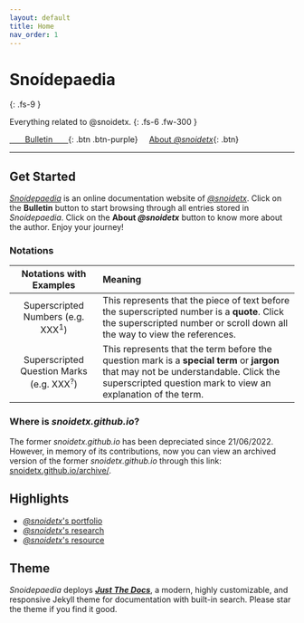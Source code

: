 ```yaml
---
layout: default
title: Home
nav_order: 1
---
```


# Snoídepaedia
{: .fs-9 }

Everything related to @snoidetx.
{: .fs-6 .fw-300 }

[&nbsp;&nbsp;&nbsp;&nbsp;&nbsp;&nbsp;&nbsp;Bulletin&nbsp;&nbsp;&nbsp;&nbsp;&nbsp;&nbsp;&nbsp;](./bulletin/){: .btn .btn-purple} &nbsp; &nbsp; [About *@snoidetx*](./about/){: .btn}

---

## Get Started

*[Snoídepaedia](./)* is an online documentation website of *[@snoidetx](./about/)*. Click on the **Bulletin** button to start browsing through all entries stored in *Snoídepaedia*. Click on the **About *@snoidetx*** button to know more about the author. Enjoy your journey!

### Notations

| Notations with Examples | Meaning |
| :-: | :-- |
| Superscripted Numbers (e.g. XXX<sup>1</sup>) | This represents that the piece of text before the superscripted number is a **quote**. Click the superscripted number or scroll down all the way to view the references. |
| Superscripted Question Marks (e.g. XXX<sup>?</sup>) | This represents that the term before the question mark is a **special term** or **jargon** that may not be understandable. Click the superscripted question mark to view an explanation of the term. |

### Where is *snoidetx.github.io*?

The former *snoidetx.github.io* has been depreciated since 21/06/2022. However, in memory of its contributions, now you can view an archived version of the former *snoidetx.github.io* through this link: [snoidetx.github.io/archive/](https://snoidetx.github.io/archive/).

## Highlights

- [*@snoidetx*'s portfolio](./about/)
- [*@snoidetx*'s research](./research/)
- [*@snoidetx*'s resource](./resource/)

## Theme

*Snoidepaedia* deploys ***[Just The Docs](https://github.com/just-the-docs/just-the-docs)***, a modern, highly customizable, and responsive Jekyll theme for documentation with built-in search. Please star the theme if you find it good.
